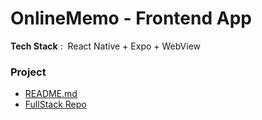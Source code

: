 # OnlineMemo - Frontend App
**Tech Stack**&nbsp;:&nbsp;&nbsp;React Native + Expo + WebView

### Project
- <a href="https://github.com/OnlineMemo">README.md</a>
- <a href="https://github.com/orgs/OnlineMemo/repositories?q=sort%3Aname-asc">FullStack Repo</a>